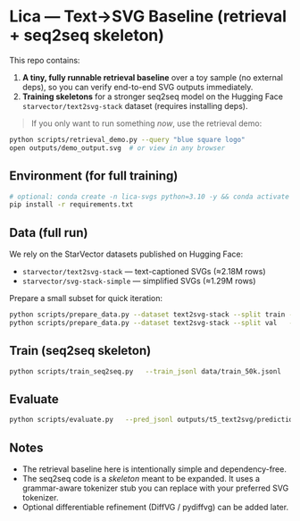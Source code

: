 # Lica — Text→SVG Baseline (retrieval + seq2seq skeleton)

This repo contains:
1) **A tiny, fully runnable retrieval baseline** over a toy sample (no external deps), so you can verify end-to-end SVG outputs immediately.
2) **Training skeletons** for a stronger seq2seq model on the Hugging Face `starvector/text2svg-stack` dataset (requires installing deps).

> If you only want to run something *now*, use the retrieval demo:
```bash
python scripts/retrieval_demo.py --query "blue square logo"
open outputs/demo_output.svg  # or view in any browser
```

## Environment (for full training)
```bash
# optional: conda create -n lica-svgs python=3.10 -y && conda activate lica-svgs
pip install -r requirements.txt
```

## Data (full run)
We rely on the StarVector datasets published on Hugging Face:
- `starvector/text2svg-stack` — text-captioned SVGs (≈2.18M rows)
- `starvector/svg-stack-simple` — simplified SVGs (≈1.29M rows)

Prepare a small subset for quick iteration:
```bash
python scripts/prepare_data.py --dataset text2svg-stack --split train --sample 50000 --out data/train_50k.jsonl
python scripts/prepare_data.py --dataset text2svg-stack --split val   --sample 2000  --out data/val_2k.jsonl
```

## Train (seq2seq skeleton)
```bash
python scripts/train_seq2seq.py   --train_jsonl data/train_50k.jsonl   --val_jsonl   data/val_2k.jsonl   --model_name  t5-small   --max_src_len 128 --max_tgt_len 512   --output_dir outputs/t5_text2svg
```

## Evaluate
```bash
python scripts/evaluate.py   --pred_jsonl outputs/t5_text2svg/predictions.jsonl   --metrics raster_ssim,lpips,clipscore,token_edit
```

## Notes
- The retrieval baseline here is intentionally simple and dependency-free.
- The seq2seq code is a *skeleton* meant to be expanded. It uses a grammar-aware tokenizer stub you can replace with your preferred SVG tokenizer.
- Optional differentiable refinement (DiffVG / pydiffvg) can be added later.
